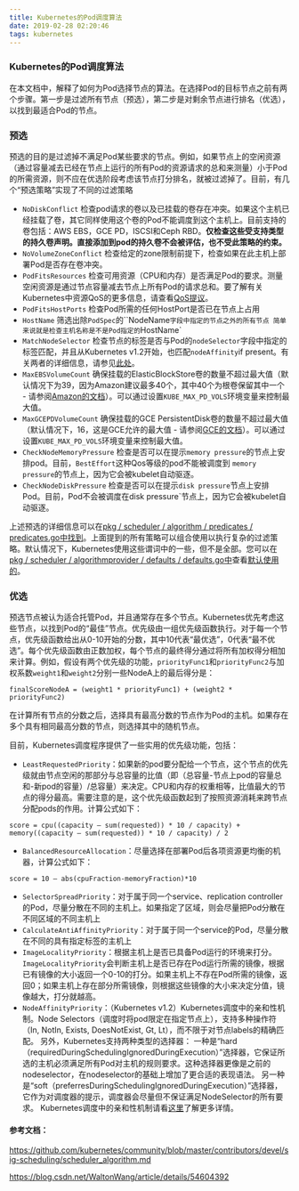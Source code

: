 ```yaml
---
title: Kubernetes的Pod调度算法
date: 2019-02-28 02:20:46
tags: kubernetes
---
```

### Kubernetes的Pod调度算法

在本文档中，解释了如何为Pod选择节点的算法。在选择Pod的目标节点之前有两个步骤。第一步是过滤所有节点（预选），第二步是对剩余节点进行排名（优选），以找到最适合Pod的节点。

### 预选 
预选的目的是过滤掉不满足Pod某些要求的节点。例如，如果节点上的空闲资源（通过容量减去已经在节点上运行的所有Pod的资源请求的总和来测量）小于Pod的所需资源，则不应在优选阶段考虑该节点打分排名，就被过滤掉了。目前，有几个“预选策略”实现了不同的过滤策略
-  `NoDiskConflict` 检查pod请求的卷以及已挂载的卷存在冲突。如果这个主机已经挂载了卷，其它同样使用这个卷的Pod不能调度到这个主机上。目前支持的卷包括：AWS EBS，GCE PD，ISCSI和Ceph RBD。**仅检查这些受支持类型的持久卷声明。直接添加到pod的持久卷不会被评估，也不受此策略的约束。**
-  `NoVolumeZoneConflict`  检查给定的zone限制前提下，检查如果在此主机上部署Pod是否存在卷冲突。
-  `PodFitsResources`  检查可用资源（CPU和内存）是否满足Pod的要求。测量空闲资源是通过节点容量减去节点上所有Pod的请求总和。要了解有关Kubernetes中资源QoS的更多信息，请查看[QoS提议](https://github.com/kubernetes/community/blob/master/contributors/devel/design-proposals/node/resource-qos.md)。
-  `PodFitsHostPorts`  检查Pod所需的任何HostPort是否已在节点上占用
-  `HostName`  筛选出除`PodSpec`的``NodeName`字段中指定的节点之外的所有节点 简单来说就是检查主机名称是不是Pod指定的`HostName`
-  `MatchNodeSelector` 检查节点的标签是否与Pod的`nodeSelector`字段中指定的标签匹配，并且从Kubernetes v1.2开始，也匹配`nodeAffinity`if present。有关两者的详细信息，请参见[此处](https://kubernetes.io/docs/user-guide/node-selection/)。
-  `MaxEBSVolumeCount`  确保挂载的ElasticBlockStore卷的数量不超过最大值（默认情况下为39，因为Amazon建议最多40个，其中40个为根卷保留其中一个 - 请参阅[Amazon的文档](http://docs.aws.amazon.com/AWSEC2/latest/UserGuide/volume_limits.html#linux-specific-volume-limits)）。可以通过设置`KUBE_MAX_PD_VOLS`环境变量来控制最大值。
-  `MaxGCEPDVolumeCount`  确保挂载的GCE PersistentDisk卷的数量不超过最大值（默认情况下，16，这是GCE允许的最大值 - 请参阅[GCE的文档](https://cloud.google.com/compute/docs/disks/persistent-disks#limits_for_predefined_machine_types)）。可以通过设置`KUBE_MAX_PD_VOLS`环境变量来控制最大值。
-  `CheckNodeMemoryPressure`  检查是否可以在提示`memory pressure`的节点上安排pod。目前，`BestEffort`这种Qos等级的pod不能被调度到 `memory pressure`的节点上，因为它会被kubelet自动驱逐。
-  `CheckNodeDiskPressure`  检查是否可以在提示`disk pressure`节点上安排Pod。目前，Pod不会被调度在disk pressure`节点上，因为它会被kubelet自动驱逐。

上述预选的详细信息可以在[pkg / scheduler / algorithm / predicates / predicates.go中找到](http://releases.k8s.io/HEAD/pkg/scheduler/algorithm/predicates/predicates.go)。上面提到的所有策略可以组合使用以执行复杂的过滤策略。默认情况下，Kubernetes使用这些谓词中的一些，但不是全部。您可以在[pkg / scheduler / algorithmprovider / defaults / defaults.go中](http://releases.k8s.io/HEAD/pkg/scheduler/algorithmprovider/defaults/defaults.go)查看[默认使用的](http://releases.k8s.io/HEAD/pkg/scheduler/algorithmprovider/defaults/defaults.go)。

### 优选

预选节点被认为适合托管Pod，并且通常存在多个节点。Kubernetes优先考虑这些节点，以找到Pod的“最佳”节点。优先级由一组优先级函数执行。对于每一个节点，优先级函数给出从0-10开始的分数，其中10代表“最优选”，0代表“最不优选”。每个优先级函数由正数加权，每个节点的最终得分通过将所有加权得分相加来计算。例如，假设有两个优先级的功能，`priorityFunc1`和`priorityFunc2`与加权系数`weight1`和`weight2`分别一些NodeA上的最后得分是：

```
finalScoreNodeA = (weight1 * priorityFunc1) + (weight2 * priorityFunc2)
```

在计算所有节点的分数之后，选择具有最高分数的节点作为Pod的主机。如果存在多个具有相同最高分数的节点，则选择其中的随机节点。

目前，Kubernetes调度程序提供了一些实用的优先级功能，包括：

- `LeastRequestedPriority`：如果新的pod要分配给一个节点，这个节点的优先级就由节点空闲的那部分与总容量的比值（即（总容量-节点上pod的容量总和-新pod的容量）/总容量）来决定。CPU和内存的权重相等，比值最大的节点的得分最高。需要注意的是，这个优先级函数起到了按照资源消耗来跨节点分配pods的作用。计算公式如下：
```
score = cpu((capacity – sum(requested)) * 10 / capacity) + memory((capacity – sum(requested)) * 10 / capacity) / 2
```

- `BalancedResourceAllocation`：尽量选择在部署Pod后各项资源更均衡的机器，计算公式如下：
```
score = 10 – abs(cpuFraction-memoryFraction)*10
```
- `SelectorSpreadPriority`：对于属于同一个service、replication controller的Pod，尽量分散在不同的主机上。如果指定了区域，则会尽量把Pod分散在不同区域的不同主机上
- `CalculateAntiAffinityPriority`：对于属于同一个service的Pod，尽量分散在不同的具有指定标签的主机上
- `ImageLocalityPriority`：根据主机上是否已具备Pod运行的环境来打分。`ImageLocalityPriority`会判断主机上是否已存在Pod运行所需的镜像，根据已有镜像的大小返回一个0-10的打分。如果主机上不存在Pod所需的镜像，返回0；如果主机上存在部分所需镜像，则根据这些镜像的大小来决定分值，镜像越大，打分就越高。
- `NodeAffinityPriority`：（Kubernetes v1.2）Kubernetes调度中的亲和性机制。Node Selectors（调度时将pod限定在指定节点上），支持多种操作符（In, NotIn, Exists, DoesNotExist, Gt, Lt），而不限于对节点labels的精确匹配。
  另外，Kubernetes支持两种类型的选择器：
  一种是“hard（requiredDuringSchedulingIgnoredDuringExecution）”选择器，它保证所选的主机必须满足所有Pod对主机的规则要求。这种选择器更像是之前的nodeselector，在nodeselector的基础上增加了更合适的表现语法。
  另一种是“soft（preferresDuringSchedulingIgnoredDuringExecution）”选择器，它作为对调度器的提示，调度器会尽量但不保证满足NodeSelector的所有要求。
  Kubernetes调度中的亲和性机制请看[这里](https://www.qikqiak.com/post/kubernetes-affinity-scheduler/)了解更多详情。

#### 参考文档：

https://github.com/kubernetes/community/blob/master/contributors/devel/sig-scheduling/scheduler_algorithm.md

https://blog.csdn.net/WaltonWang/article/details/54604392
